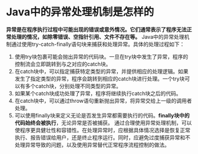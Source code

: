 # Java中的异常处理机制是怎样的
**异常是在程序执行过程中可能出现的错误或意外情况。它们通常表示了程序无法正常处理的情况，如除零错误、空指针引用、文件不存在等。**
Java中的异常处理机制通过使用try-catch-finally语句块来捕获和处理异常。具体的处理过程如下：
1. 使用try块包裹可能会抛出异常的代码块。一旦在try块中发生了异常，程序的控制流会立即跳转到与之对应的catch块。
2. 在catch块中，可以指定捕获特定类型的异常，并提供相应的处理逻辑。如果发生了指定类型的异常，程序会跳转到相应的catch块进行处理。一个try块可以有多个catch块，分别处理不同类型的异常。
3. 如果某个catch块成功处理了异常，程序将继续执行catch块之后的代码。
4. 在catch块中，可以通过throw语句重新抛出异常，将异常交给上一级的调用者处理。
5. 可以使用finally块来定义无论是否发生异常都需要执行的代码。**finally块中的代码始终会被执行**，无论异常是否被捕获。
通过合理使用异常处理机制，可以使程序更具健壮性和容错性。在处理异常时，应根据具体情况选择是恢复正常执行、报告错误给用户，还是终止程序运行。同时，应避免过度捕获异常和不处理异常导致的问题，以及使用异常替代正常程序流程控制的做法。
